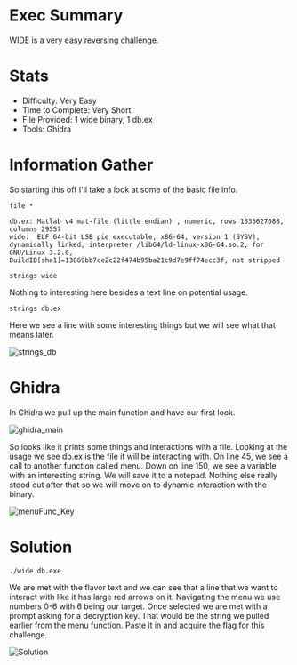 # Exec Summary
WIDE is a very easy reversing challenge.

# Stats
* Difficulty: Very Easy
* Time to Complete: Very Short
* File Provided: 1 wide binary, 1 db.ex
* Tools: Ghidra

# Information Gather

So starting this off I'll take a look at some of the basic file info.

```file *```

```
db.ex: Matlab v4 mat-file (little endian) , numeric, rows 1835627088, columns 29557
wide:  ELF 64-bit LSB pie executable, x86-64, version 1 (SYSV), dynamically linked, interpreter /lib64/ld-linux-x86-64.so.2, for GNU/Linux 3.2.0, BuildID[sha1]=13869bb7ce2c22f474b95ba21c9d7e9ff74ecc3f, not stripped
```

```strings wide```

Nothing to interesting here besides a text line on potential usage.

```strings db.ex```

Here we see a line with some interesting things but we will see what that means later.

![strings_db](https://github.com/user-attachments/assets/fd524c0e-664c-4237-b73c-21693326bf23)


# Ghidra

In Ghidra we pull up the main function and have our first look.

![ghidra_main](https://github.com/user-attachments/assets/2ad31034-2722-4c78-a1b4-dd2469467f82)


So looks like it prints some things and interactions with a file. Looking at the usage we see db.ex is the file it will be interacting with.
On line 45, we see a call to another function called menu. Down on line 150, we see a variable with an interesting string. We will save it to a notepad.
Nothing else really stood out after that so we will move on to dynamic interaction with the binary.

![menuFunc_Key](https://github.com/user-attachments/assets/31d386fd-3bf6-48e7-8687-04804ec297d2)


# Solution

```./wide db.exe```

We are met with the flavor text and we can see that a line that we want to interact with like it has large red arrows on it.
Navigating the menu we use numbers 0-6 with 6 being our target. Once selected we are met with a prompt asking for a decryption key. That would be the string we pulled earlier from the menu function.
Paste it in and acquire the flag for this challenge.

![Solution](https://github.com/user-attachments/assets/a52595a4-25c0-42da-ab6e-47f526283450)


